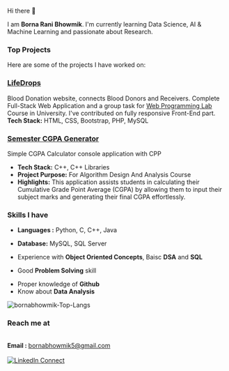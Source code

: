 Hi there 👋

I am <strong>Borna Rani Bhowmik</strong>. I'm currently learning Data Science, AI & Machine Learning and passionate about Research. <strong></strong> 

### Top Projects
Here are some of the projects I have worked on:
### [LifeDrops](https://bcoderapp.github.io/LifeDrops/)
Blood Donation website, connects Blood Donors and Receivers. Complete Full-Stack Web Application and a group task for [Web Programming Lab](https://github.com/bornabhowmik/CSE-323-Web-Programming) Course in University. I've contributed on fully responsive Front-End part. <br>
**Tech Stack:** HTML, CSS, Bootstrap, PHP, MySQL

### [Semester CGPA Generator](https://github.com/bornabhowmik/semester-cgpa-generator)
Simple CGPA Calculator console application with CPP
- **Tech Stack:** C++, C++ Libraries
- **Project Purpose:** For Algorithm Design And Analysis Course
- **Highlights:** This application assists students in calculating their Cumulative Grade Point Average (CGPA) by allowing them to input their subject marks and generating their final CGPA effortlessly.

### Skills I have
- **Languages :** Python, C, C++, Java
<!-- - Frameworks :  -->
- **Database:** MySQL, SQL Server
<!-- - Strong knowledge in g (WILL ADD AFTER PROJECT MAKING) -->
- Experience with **Object Oriented Concepts**, Baisc **DSA** and **SQL**
<!-- - Have good experience with Unit testing (WILL ADD AFTER PROJECT MAKING) -->
- Good **Problem Solving** skill 
<!-- - PowerBI -->
- Proper knowledge of **Github**
- Know about **Data Analysis**

<p align="left"> <img src="https://github-readme-stats.vercel.app/api/top-langs/?username=bornabhowmik&layout=compact" alt="bornabhowmik-Top-Langs" /> </p>

<!--
  <img src="https://github-readme-stats.vercel.app/api?username=bornabhowmik&show_icons=true" alt="bornabhowmik-Github" />
-->

### Reach me at
<br><strong>Email : </strong> bornabhowmik5@gmail.com
<br><br>
[![LinkedIn Connect](https://img.shields.io/badge/%20-Connect-black?color=14171A&labelColor=212121&logo=linkedin&logoColor=ffffff)](https://www.linkedin.com/in/bornabhowmik/)&#9;

<!--
[![GitHub Streak](https://streak-stats.demolab.com/?user=bornabhowmik&theme=dark&hide_border=true)](https://git.io/streak-stats)
-->
